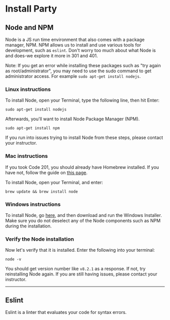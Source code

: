 # Install Party

## Node and NPM

Node is a JS run time environment that also comes with a package manager, NPM. NPM allows us to install and use various tools for development, such as `eslint`.
Don't worry too much about what Node is and does-we explore it more in 301 and 401.

Note: If you get an error while installing these packages such as "try again as root/administrator", you may need to use the sudo command to get administrator access. For example `sudo apt-get install nodejs`.

### Linux instructions

To install Node, open your Terminal, type the following line, then hit Enter:

`sudo apt-get install nodejs`

Afterwards, you'll want to install Node Package Manager (NPM).

`sudo apt-get install npm`

If you run into issues trying to install Node from these steps, please contact your instructor.

### Mac instructions
If you took Code 201, you should already have Homebrew installed. If you have not, follow the guide on [this page](https://github.com/alchemycodelab/code-201-prework/blob/master/prework/mac/2_homebrew.md).

To install Node, open your Terminal, and enter:

`brew update && brew install node`

### Windows instructions

To install Node, go [here](https://nodejs.org/en/download/), and then download and run the Windows Installer. Make sure you do not deselect any of the Node components such as NPM during the installation.

### Verify the Node installation
Now let's verify that it is installed. Enter the following into your terminal:

`node -v`

You should get version number like `v8.2.1` as a response. If not, try reinstalling Node again. If you are still having issues, please contact your instructor.

----


## Eslint

Eslint is a linter that evaluates your code for syntax errors. 